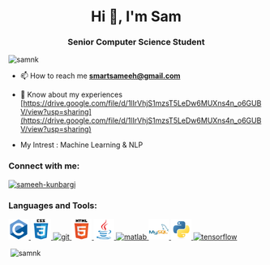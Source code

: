 <h1 align="center">Hi 👋, I'm Sam</h1>
<h3 align="center">Senior Computer Science Student</h3>

<p align="left"> <img src="https://komarev.com/ghpvc/?username=samnk&label=Profile%20views&color=0e75b6&style=flat" alt="samnk" /> </p>

- 📫 How to reach me **smartsameeh@gmail.com**

- 📄 Know about my experiences [https://drive.google.com/file/d/1lIrVhjS1mzsT5LeDw6MUXns4n_o6GUBV/view?usp=sharing](https://drive.google.com/file/d/1lIrVhjS1mzsT5LeDw6MUXns4n_o6GUBV/view?usp=sharing)

- My Intrest : Machine Learning & NLP

<h3 align="left">Connect with me:</h3>
<p align="left">
<a href="https://linkedin.com/in/sameeh-kunbargi" target="blank"><img align="center" src="https://cdn.jsdelivr.net/npm/simple-icons@3.0.1/icons/linkedin.svg" alt="sameeh-kunbargi" height="30" width="40" /></a>
</p>

<h3 align="left">Languages and Tools:</h3>
<p align="left"> <a href="https://www.cprogramming.com/" target="_blank"> <img src="https://raw.githubusercontent.com/devicons/devicon/master/icons/c/c-original.svg" alt="c" width="40" height="40"/> </a> <a href="https://www.w3schools.com/css/" target="_blank"> <img src="https://raw.githubusercontent.com/devicons/devicon/master/icons/css3/css3-original-wordmark.svg" alt="css3" width="40" height="40"/> </a> <a href="https://git-scm.com/" target="_blank"> <img src="https://www.vectorlogo.zone/logos/git-scm/git-scm-icon.svg" alt="git" width="40" height="40"/> </a> <a href="https://www.w3.org/html/" target="_blank"> <img src="https://raw.githubusercontent.com/devicons/devicon/master/icons/html5/html5-original-wordmark.svg" alt="html5" width="40" height="40"/> </a> <a href="https://www.java.com" target="_blank"> <img src="https://raw.githubusercontent.com/devicons/devicon/master/icons/java/java-original.svg" alt="java" width="40" height="40"/> </a> <a href="https://www.mathworks.com/" target="_blank"> <img src="https://raw.githubusercontent.com/simple-icons/simple-icons/master/icons/mathworks.svg" alt="matlab" width="40" height="40"/> </a> <a href="https://www.mysql.com/" target="_blank"> <img src="https://raw.githubusercontent.com/devicons/devicon/master/icons/mysql/mysql-original-wordmark.svg" alt="mysql" width="40" height="40"/> </a> <a href="https://www.python.org" target="_blank"> <img src="https://raw.githubusercontent.com/devicons/devicon/master/icons/python/python-original.svg" alt="python" width="40" height="40"/> </a> <a href="https://www.tensorflow.org" target="_blank"> <img src="https://www.vectorlogo.zone/logos/tensorflow/tensorflow-icon.svg" alt="tensorflow" width="40" height="40"/> </a> </p>

<p>&nbsp;<img align="center" src="https://github-readme-stats.vercel.app/api?username=samnk&show_icons=true&locale=en" alt="samnk" /></p>
